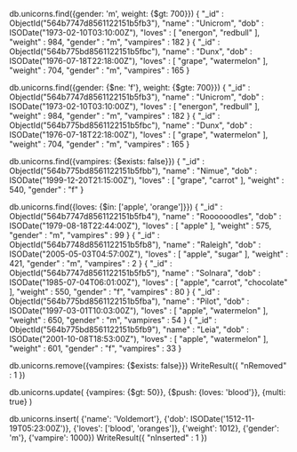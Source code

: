 db.unicorns.find({gender: 'm', weight: {$gt: 700}})
{ "_id" : ObjectId("564b7747d8561122151b5fb3"), "name" : "Unicrom", "dob" : ISODate("1973-02-10T03:10:00Z"), "loves" : [ "energon", "redbull" ], "weight" : 984, "gender" : "m", "vampires" : 182 }
{ "_id" : ObjectId("564b775bd8561122151b5fbc"), "name" : "Dunx", "dob" : ISODate("1976-07-18T22:18:00Z"), "loves" : [ "grape", "watermelon" ], "weight" : 704, "gender" : "m", "vampires" : 165 }


db.unicorns.find({gender: {$ne: 'f'}, weight: {$gte: 700}})
{ "_id" : ObjectId("564b7747d8561122151b5fb3"), "name" : "Unicrom", "dob" : ISODate("1973-02-10T03:10:00Z"), "loves" : [ "energon", "redbull" ], "weight" : 984, "gender" : "m", "vampires" : 182 }
{ "_id" : ObjectId("564b775bd8561122151b5fbc"), "name" : "Dunx", "dob" : ISODate("1976-07-18T22:18:00Z"), "loves" : [ "grape", "watermelon" ], "weight" : 704, "gender" : "m", "vampires" : 165 }

db.unicorns.find({vampires: {$exists: false}})
{ "_id" : ObjectId("564b775bd8561122151b5fbb"), "name" : "Nimue", "dob" : ISODate("1999-12-20T21:15:00Z"), "loves" : [ "grape", "carrot" ], "weight" : 540, "gender" : "f" }

db.unicorns.find({loves: {$in: ['apple', 'orange']}})
{ "_id" : ObjectId("564b7747d8561122151b5fb4"), "name" : "Roooooodles", "dob" : ISODate("1979-08-18T22:44:00Z"), "loves" : [ "apple" ], "weight" : 575, "gender" : "m", "vampires" : 99 }
{ "_id" : ObjectId("564b7748d8561122151b5fb8"), "name" : "Raleigh", "dob" : ISODate("2005-05-03T04:57:00Z"), "loves" : [ "apple", "sugar" ], "weight" : 421, "gender" : "m", "vampires" : 2 }
{ "_id" : ObjectId("564b7747d8561122151b5fb5"), "name" : "Solnara", "dob" : ISODate("1985-07-04T06:01:00Z"), "loves" : [ "apple", "carrot", "chocolate" ], "weight" : 550, "gender" : "f", "vampires" : 80 }
{ "_id" : ObjectId("564b775bd8561122151b5fba"), "name" : "Pilot", "dob" : ISODate("1997-03-01T10:03:00Z"), "loves" : [ "apple", "watermelon" ], "weight" : 650, "gender" : "m", "vampires" : 54 }
{ "_id" : ObjectId("564b775bd8561122151b5fb9"), "name" : "Leia", "dob" : ISODate("2001-10-08T18:53:00Z"), "loves" : [ "apple", "watermelon" ], "weight" : 601, "gender" : "f", "vampires" : 33 }


db.unicorns.remove({vampires: {$exists: false}})
WriteResult({ "nRemoved" : 1 })

db.unicorns.update( {vampires: {$gt: 50}}, {$push: {loves: 'blood'}}, {multi: true} )


db.unicorns.insert( {'name': 'Voldemort'}, {'dob': ISODate('1512-11-19T05:23:00Z')}, {'loves': ['blood', 'oranges']}, {'weight': 1012}, {'gender': 'm'}, {'vampire': 1000})
WriteResult({ "nInserted" : 1 })
